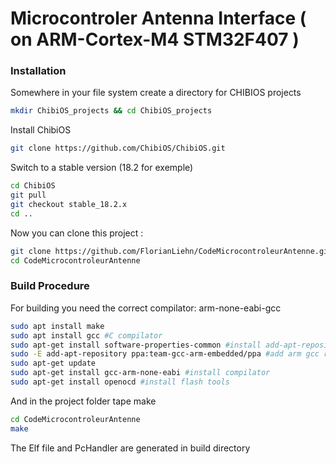 Microcontroler Antenna Interface ( on ARM-Cortex-M4 STM32F407 )
===============


### Installation

Somewhere in your file system create a directory for CHIBIOS projects
```bash
mkdir ChibiOS_projects && cd ChibiOS_projects
```
Install ChibiOS
```bash
git clone https://github.com/ChibiOS/ChibiOS.git
```
Switch to a stable version (18.2 for exemple)
```bash
cd ChibiOS
git pull
git checkout stable_18.2.x
cd ..
```
Now you can clone this project :
```bash
git clone https://github.com/FlorianLiehn/CodeMicrocontroleurAntenne.git
cd CodeMicrocontroleurAntenne
```
### Build Procedure

For building you need the correct compilator: arm-none-eabi-gcc
```bash
sudo apt install make
sudo apt install gcc #C compilator
sudo apt-get install software-properties-common #install add-apt-repository
sudo -E add-apt-repository ppa:team-gcc-arm-embedded/ppa #add arm gcc rep
sudo apt-get update
sudo apt-get install gcc-arm-none-eabi #install compilator
sudo apt-get install openocd #install flash tools
```

And in the project folder tape make
```bash
cd CodeMicrocontroleurAntenne
make
```
The Elf file and PcHandler are generated in build directory

